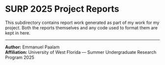 # SURP 2025 Project Reports

This subdirectory contains report work generated as part of my work for my project. Both the reports themselves and any code used to format them are kept in here.

---

**Author:** Emmanuel Paalam  
**Affiliation:** University of West Florida — Summer Undergraduate Research Program 2025

